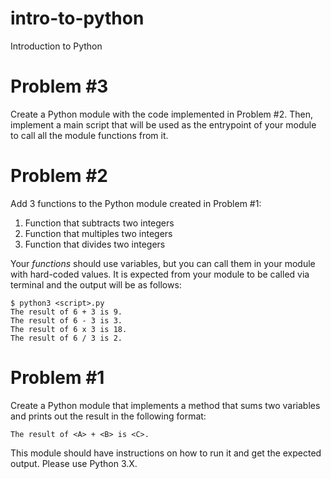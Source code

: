 # intro-to-python
Introduction to Python

# Problem #3
Create a Python module with the code implemented in Problem #2. Then, implement a main script that will be used as the entrypoint of your module to call all the module functions from it.

# Problem #2
Add 3 functions to the Python module created in Problem #1:

1. Function that subtracts two integers
1. Function that multiples two integers
1. Function that divides two integers

Your *functions* should use variables, but you can call them in your module with hard-coded values. It is expected from your module to be called via terminal and the output will be as follows:
```
$ python3 <script>.py
The result of 6 + 3 is 9.
The result of 6 - 3 is 3.
The result of 6 x 3 is 18.
The result of 6 / 3 is 2.
```

# Problem #1
Create a Python module that implements a method that sums two variables and prints out the result in the following format:
```
The result of <A> + <B> is <C>.
```
This module should have instructions on how to run it and get the expected output. Please use Python 3.X.
